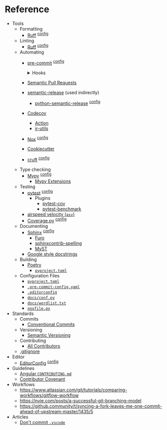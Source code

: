 # Reference

- Tools
  - Formatting
    - [Ruff][ruff] <sup>[config][pyproject_toml]</sup>
  - Linting
    - [Ruff][ruff] <sup>[config][pyproject_toml]</sup>
  - Automating
    - [pre-commit][pre-commit] <sup>[config][_pre-commit-config_yaml]</sup>
      <details>
        <summary>Hooks</summary>

        - [`ruff`][ruff]
        - [`poetry`][poetry]
          - `poetry-check`
          - `poetry-lock`
        - [`pre-commit-hooks`][pre-commit-hooks]
          - `check-toml`
          - `check-yaml`
          - `end-of-file-fixer`
          - `trailing-whitespace`
          - `requirements-txt-fixer`
      </details>
    - [Semantic Pull Requests][semantic-pull-requests]
    - [semantic-release][semantic-release] (used indirectly)
      - [python-semantic-release][python-semantic-release] <sup>[config][pyproject_toml]</sup>
    - [Codecov][codecov]
      - [Action][codecov-action]
      - [ir-utils][codecov-project]
    - [Nox][nox] <sup>[config][noxfile_py]</sup>
    - [Cookiecutter][cookiecutter]
    - [cruft][cruft] <sup>[config][pyproject_toml]</sup>
  - Type checking
    - [Mypy][mypy] <sup>[config][pyproject_toml]</sup>
      - [Mypy Extensions][mypy-extensions]
  - Testing
    - [pytest][pytest] <sup>[config][pyproject_toml]</sup>
      - Plugins
        - [pytest-cov][pytest-cov]
        - [pytest-benchmark][pytest-benchmark]
    - [airspeed velocity (`asv`)][asv]
    - [Coverage.py][coveragepy] <sup>[config][pyproject_toml]</sup>
  - Documenting
    - [Sphinx][sphinx] <sup>[config][docs_conf_py]</sup>
      - [Furo][furo]
      - [sphinxcontrib-spelling][sphinxcontrib-spelling]
      - [MyST][myst]
    - [Google style docstrings][docstring_google]
  - Building
    - [Poetry][poetry]
      - [`pyproject.toml`][pyproject_toml]
  - Configuration Files
    - [`pyproject.toml`][pyproject_toml]
    - [`.pre-commit-config.yaml`][_pre-commit-config_yaml]
    - [`.editorconfig`][_editorconfig]
    - [`docs/conf.py`][docs_conf_py]
    - [`docs/wordlist.txt`][docs_wordlist_txt]
    - [`noxfile.py`][noxfile_py]
- Standards
  - Commits
    - [Conventional Commits][conventionalcommits]
  - Versioning
    - [Semantic Versioning][semver]
  - Contributing
    - [All Contributors][allcontributors]
  - [.gitignore][gitignore_python]
- Editor
  - [EditorConfig][editorconfig] <sup>[config][_editorconfig]</sup>
- Guidelines
  - [Angular `CONTRIBUTING.md`][angular-contributing]
  - [Contributor Covenant][contributor-covenant]
- Workflows
  - https://www.atlassian.com/git/tutorials/comparing-workflows/gitflow-workflow
  - https://nvie.com/posts/a-successful-git-branching-model
  - https://github.community/t/syncing-a-fork-leaves-me-one-commit-ahead-of-upstream-master/1435/5
- Articles
  - [Don't commit `.vscode`][no-editor-config-gitignore]

[codecov-project]: https://app.codecov.io/gh/MicaelJarniac/ir-utils

[_pre-commit-config_yaml]: ../.pre-commit-config.yaml
[pyproject_toml]: ../pyproject.toml
[_editorconfig]: ../.editorconfig
[docs_conf_py]: ./conf.py
[docs_wordlist_txt]: ./wordlist.txt
[noxfile_py]: ../noxfile.py

[ruff]: https://github.com/astral-sh/ruff
[pre-commit]: https://github.com/pre-commit/pre-commit
[pre-commit-hooks]: https://github.com/pre-commit/pre-commit-hooks
[rstcheck]: https://github.com/myint/rstcheck
[semantic-pull-requests]: https://github.com/zeke/semantic-pull-requests
[semantic-release]: https://github.com/semantic-release/semantic-release
[python-semantic-release]: https://github.com/relekang/python-semantic-release
[codecov]: https://codecov.io
[codecov-action]: https://github.com/marketplace/actions/codecov
[mypy]: https://github.com/python/mypy
[mypy-extensions]: https://github.com/python/mypy_extensions
[pytest]: https://github.com/pytest-dev/pytest
[pytest-cov]: https://github.com/pytest-dev/pytest-cov
[pytest-benchmark]: https://github.com/ionelmc/pytest-benchmark
[asv]: https://github.com/airspeed-velocity/asv
[coveragepy]: https://github.com/nedbat/coveragepy
[nox]: https://github.com/wntrblm/nox
[cruft]: https://github.com/cruft/cruft/
[cookiecutter]: https://github.com/cookiecutter/cookiecutter
[sphinx]: https://www.sphinx-doc.org
[furo]: https://github.com/pradyunsg/furo
[sphinxcontrib-spelling]: https://github.com/sphinx-contrib/spelling
[myst]: https://github.com/executablebooks/myst-parser
[docstring_google]: https://sphinxcontrib-napoleon.readthedocs.io/en/latest/example_google.html
[poetry]: https://python-poetry.org
[conventionalcommits]: https://www.conventionalcommits.org
[semver]: https://semver.org
[allcontributors]: https://github.com/all-contributors/all-contributors
[no-editor-config-gitignore]: https://blog.martinhujer.cz/dont-put-idea-vscode-directories-to-projects-gitignore
[editorconfig]: https://editorconfig.org
[angular-contributing]: https://github.com/angular/angular/blob/master/CONTRIBUTING.md#commit
[contributor-covenant]: https://contributor-covenant.org
[gitignore_python]: https://github.com/github/gitignore/blob/master/Python.gitignore
